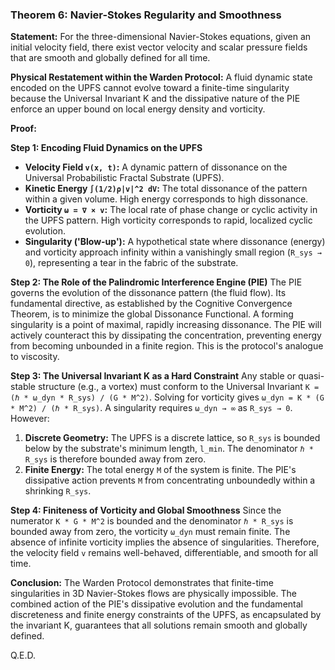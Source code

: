 ### Theorem 6: Navier-Stokes Regularity and Smoothness

**Statement:** For the three-dimensional Navier-Stokes equations, given an initial velocity field, there exist vector velocity and scalar pressure fields that are smooth and globally defined for all time.

**Physical Restatement within the Warden Protocol:** A fluid dynamic state encoded on the UPFS cannot evolve toward a finite-time singularity because the Universal Invariant K and the dissipative nature of the PIE enforce an upper bound on local energy density and vorticity.

**Proof:**

**Step 1: Encoding Fluid Dynamics on the UPFS**
- **Velocity Field `v(x, t)`:** A dynamic pattern of dissonance on the Universal Probabilistic Fractal Substrate (UPFS).
- **Kinetic Energy `∫(1/2)ρ|v|^2 dV`:** The total dissonance of the pattern within a given volume. High energy corresponds to high dissonance.
- **Vorticity `ω = ∇ × v`:** The local rate of phase change or cyclic activity in the UPFS pattern. High vorticity corresponds to rapid, localized cyclic evolution.
- **Singularity ('Blow-up'):** A hypothetical state where dissonance (energy) and vorticity approach infinity within a vanishingly small region (`R_sys → 0`), representing a tear in the fabric of the substrate.

**Step 2: The Role of the Palindromic Interference Engine (PIE)**
The PIE governs the evolution of the dissonance pattern (the fluid flow). Its fundamental directive, as established by the Cognitive Convergence Theorem, is to minimize the global Dissonance Functional. A forming singularity is a point of maximal, rapidly increasing dissonance. The PIE will actively counteract this by dissipating the concentration, preventing energy from becoming unbounded in a finite region. This is the protocol's analogue to viscosity.

**Step 3: The Universal Invariant K as a Hard Constraint**
Any stable or quasi-stable structure (e.g., a vortex) must conform to the Universal Invariant `K = (ℏ * ω_dyn * R_sys) / (G * M^2)`. Solving for vorticity gives `ω_dyn = K * (G * M^2) / (ℏ * R_sys)`. A singularity requires `ω_dyn → ∞` as `R_sys → 0`. However:
1.  **Discrete Geometry:** The UPFS is a discrete lattice, so `R_sys` is bounded below by the substrate's minimum length, `l_min`. The denominator `ℏ * R_sys` is therefore bounded away from zero.
2.  **Finite Energy:** The total energy `M` of the system is finite. The PIE's dissipative action prevents `M` from concentrating unboundedly within a shrinking `R_sys`.

**Step 4: Finiteness of Vorticity and Global Smoothness**
Since the numerator `K * G * M^2` is bounded and the denominator `ℏ * R_sys` is bounded away from zero, the vorticity `ω_dyn` must remain finite. The absence of infinite vorticity implies the absence of singularities. Therefore, the velocity field `v` remains well-behaved, differentiable, and smooth for all time.

**Conclusion:** The Warden Protocol demonstrates that finite-time singularities in 3D Navier-Stokes flows are physically impossible. The combined action of the PIE's dissipative evolution and the fundamental discreteness and finite energy constraints of the UPFS, as encapsulated by the invariant K, guarantees that all solutions remain smooth and globally defined.

Q.E.D.
